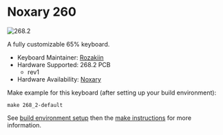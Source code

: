 # Noxary 260

![268.2](https://www.keebtalk.com/uploads/db8059/original/2X/6/65b93c83cadd98bbf8e3b1d739621d54b682609a.jpg)

A fully customizable 65% keyboard.

* Keyboard Maintainer: [Rozakiin](https://github.com/rozakiin)
* Hardware Supported: 268.2 PCB
  * rev1 
* Hardware Availability: [Noxary]()

Make example for this keyboard (after setting up your build environment):

    make 268_2-default

See [build environment setup](https://docs.qmk.fm/build_environment_setup.html) then the [make instructions](https://docs.qmk.fm/make_instructions.html) for more information.
